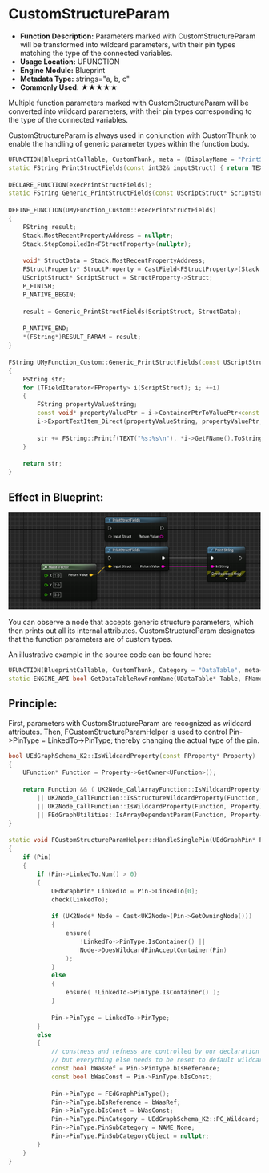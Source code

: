 # CustomStructureParam

- **Function Description:** Parameters marked with CustomStructureParam will be transformed into wildcard parameters, with their pin types matching the type of the connected variables.
- **Usage Location:** UFUNCTION
- **Engine Module:** Blueprint
- **Metadata Type:** strings="a, b, c"
- **Commonly Used:** ★★★★★

Multiple function parameters marked with CustomStructureParam will be converted into wildcard parameters, with their pin types corresponding to the type of the connected variables.

CustomStructureParam is always used in conjunction with CustomThunk to enable the handling of generic parameter types within the function body.

```cpp
UFUNCTION(BlueprintCallable, CustomThunk, meta = (DisplayName = "PrintStructFields", CustomStructureParam = "inputStruct"))
static FString PrintStructFields(const int32& inputStruct) { return TEXT(""); }

DECLARE_FUNCTION(execPrintStructFields);
static FString Generic_PrintStructFields(const UScriptStruct* ScriptStruct, const void* StructData);

DEFINE_FUNCTION(UMyFunction_Custom::execPrintStructFields)
{
	FString result;
	Stack.MostRecentPropertyAddress = nullptr;
	Stack.StepCompiledIn<FStructProperty>(nullptr);

	void* StructData = Stack.MostRecentPropertyAddress;
	FStructProperty* StructProperty = CastField<FStructProperty>(Stack.MostRecentProperty);
	UScriptStruct* ScriptStruct = StructProperty->Struct;
	P_FINISH;
	P_NATIVE_BEGIN;

	result = Generic_PrintStructFields(ScriptStruct, StructData);

	P_NATIVE_END;
	*(FString*)RESULT_PARAM = result;
}

FString UMyFunction_Custom::Generic_PrintStructFields(const UScriptStruct* ScriptStruct, const void* StructData)
{
	FString str;
	for (TFieldIterator<FProperty> i(ScriptStruct); i; ++i)
	{
		FString propertyValueString;
		const void* propertyValuePtr = i->ContainerPtrToValuePtr<const void*>(StructData);
		i->ExportTextItem_Direct(propertyValueString, propertyValuePtr, nullptr, (UObject*)ScriptStruct, PPF_None);

		str += FString::Printf(TEXT("%s:%s\n"), *i->GetFName().ToString(), *propertyValueString);
	}

	return str;
}

```

## Effect in Blueprint:

![Untitled](Untitled.png)

You can observe a node that accepts generic structure parameters, which then prints out all its internal attributes. CustomStructureParam designates that the function parameters are of custom types.

An illustrative example in the source code can be found here:

```cpp
UFUNCTION(BlueprintCallable, CustomThunk, Category = "DataTable", meta=(CustomStructureParam = "OutRow", BlueprintInternalUseOnly="true"))
static ENGINE_API bool GetDataTableRowFromName(UDataTable* Table, FName RowName, FTableRowBase& OutRow);
```

## Principle:

First, parameters with CustomStructureParam are recognized as wildcard attributes. Then, FCustomStructureParamHelper is used to control Pin->PinType = LinkedTo->PinType; thereby changing the actual type of the pin.

```cpp
bool UEdGraphSchema_K2::IsWildcardProperty(const FProperty* Property)
{
	UFunction* Function = Property->GetOwner<UFunction>();

	return Function && ( UK2Node_CallArrayFunction::IsWildcardProperty(Function, Property)
		|| UK2Node_CallFunction::IsStructureWildcardProperty(Function, Property->GetFName())
		|| UK2Node_CallFunction::IsWildcardProperty(Function, Property)
		|| FEdGraphUtilities::IsArrayDependentParam(Function, Property->GetFName()) );
}

static void FCustomStructureParamHelper::HandleSinglePin(UEdGraphPin* Pin)
{
	if (Pin)
	{
		if (Pin->LinkedTo.Num() > 0)
		{
			UEdGraphPin* LinkedTo = Pin->LinkedTo[0];
			check(LinkedTo);

			if (UK2Node* Node = Cast<UK2Node>(Pin->GetOwningNode()))
			{
				ensure(
					!LinkedTo->PinType.IsContainer() ||
					Node->DoesWildcardPinAcceptContainer(Pin)
				);
			}
			else
			{
				ensure( !LinkedTo->PinType.IsContainer() );
			}

			Pin->PinType = LinkedTo->PinType;
		}
		else
		{
			// constness and refness are controlled by our declaration
			// but everything else needs to be reset to default wildcard:
			const bool bWasRef = Pin->PinType.bIsReference;
			const bool bWasConst = Pin->PinType.bIsConst;

			Pin->PinType = FEdGraphPinType();
			Pin->PinType.bIsReference = bWasRef;
			Pin->PinType.bIsConst = bWasConst;
			Pin->PinType.PinCategory = UEdGraphSchema_K2::PC_Wildcard;
			Pin->PinType.PinSubCategory = NAME_None;
			Pin->PinType.PinSubCategoryObject = nullptr;
		}
	}
}
```